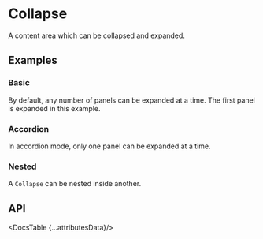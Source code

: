 # Collapse

A content area which can be collapsed and expanded.

## Examples

### Basic

By default, any number of panels can be expanded at a time. The first panel is expanded in this example.

<div id="components-collapse-demo-basic">
  <Basic />
</div>
<Prism language="svelte" source="{BasicCode}"/>

### Accordion

In accordion mode, only one panel can be expanded at a time.

<div id="components-collapse-demo-accordion">
  <Accordion />
</div>
<Prism language="svelte" source="{AccordionCode}"/>

### Nested

A `Collapse` can be nested inside another.

<div id="components-collapse-demo-nested">
  <Nested />
</div>
<Prism language="svelte" source="{NestedCode}"/>

## API

<DocsTable {...attributesData}/>

<script>
  import Prism from 'docs/src/components/prism/Prism.svelte'

  import Basic from './demos/basic.demo.svelte'
  import BasicCode from './demos/basic.demo.txt'

  import Accordion from './demos/accordion.demo.svelte'
  import AccordionCode from './demos/accordion.demo.txt'

  import Nested from './demos/nested.demo.svelte'
  import NestedCode from './demos/nested.demo.txt'

  import DocsTable from 'docs/src/components/DocsTable.svelte'
  const attributesData = {
    title: 'Attributes',
    columns: ['Property', 'Description', 'Type', 'Default'],
    data: [
      {
        property: 'test',
        description: 'test description',
        type: 'String',
        default: 'test'
      }
    ]
  }
</script>

